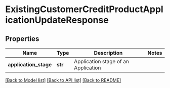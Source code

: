 # ExistingCustomerCreditProductApplicationUpdateResponse

## Properties
Name | Type | Description | Notes
------------ | ------------- | ------------- | -------------
**application_stage** | **str** | Application stage of an Application | 

[[Back to Model list]](../README.md#documentation-for-models) [[Back to API list]](../README.md#documentation-for-api-endpoints) [[Back to README]](../README.md)

